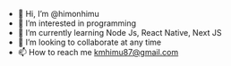 - 👋 Hi, I’m @himonhimu
- 👀 I’m interested in programming
- 🌱 I’m currently learning Node Js, React Native, Next JS
- 💞️ I’m looking to collaborate at any time
- 📫 How to reach me kmhimu87@gmail.com

<!---
himonhimu/himonhimu is a ✨ special ✨ repository because its `README.md` (this file) appears on your GitHub profile.
You can click the Preview link to take a look at your changes.
--->
